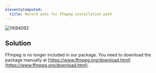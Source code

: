 ```yaml
---
eleventyComputed:
  title: Record asks for FFmpeg installation path
---
```

![!!KB4092](https://webdevolutions.azureedge.net/docs/en/kb/KB4092.png)
## Solution
FFmpeg is no longer included in our package. You need to download the package manually at [https://www.ffmpeg.org/download.html](https://www.ffmpeg.org/download.html).
